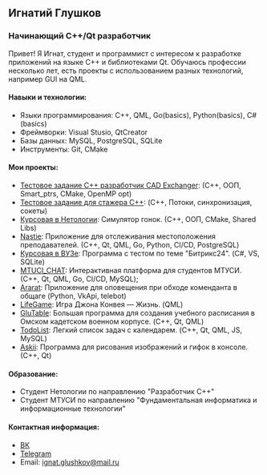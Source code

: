 ## Игнатий Глушков

### Начинающий С++/Qt разработчик

Привет! Я Игнат, студент и программист с интересом к разработке приложений на языке С++ и библиотеками Qt. Обучаюсь профессии несколько лет, есть проекты с использованием разных технологий, например GUI на QML.

#### Навыки и технологии:

- Языки программирования: С++, QML, Go(basics), Python(basics), C# (basics)
- Фреймворки: Visual Stusio, QtCreator
- Базы данных: MySQL, PostgreSQL, SQLite
- Инструменты: Git, CMake

#### Мои проекты:

- [Тестовое задание С++ разработчик CAD Exchanger](https://github.com/toniess/test_cpp_CADExchanger): (C++, ООП, Smart_ptrs, CMake, OpenMP opt)
- [Тестовое задание для стажера С++](https://github.com/toniess/Infotecs_internship/tree/main): (C++, Потоки, синхронизация, сокеты)
- [Курсовая в Нетологии](https://github.com/toniess/netology_diplom_2): Симулятор гонок. (С++, ООП, CMake, Shared Libs)
- [Nastie](https://github.com/STUDCODE-team/Nastie/tree/main): Приложение для отслеживания местоположения преподавателей. (С++, Qt, QML, Go, Python, CI/CD, PostgreSQL)
- [Курсовая в ВУЗе](https://github.com/toniess/MTUCI_COURCE_2/tree/main): Программа с тестом по теме "Битрикс24". (C#, VS, SQLite)
- [MTUCI_CHAT](https://github.com/STUDCODE-team/MTUCI_CHAT_CLIENT): Интерактивная платформа для студентов МТУСИ. (С++, Qt, QML, Go, CI/CD, MySQL);
- [Ararat](https://github.com/toniess/Ararat/blob/master/README.md): Приложение для оповещения при обходе коменданта в общаге (Python, VkApi, telebot)
- [LifeGame](https://github.com/toniess/LifeGame): Игра Джона Конвея — Жизнь. (QML)
- [GluTable](https://github.com/toniess/GluTable): Большая программа для создания учебного расписания в Омском кадетском военном корпусе. (C++, Qt, QML)
- [TodoList](https://github.com/toniess/TODOlist): Легкий список задач с календарем. (C++, Qt, QML, JS, MySQL)
- [Askii](https://github.com/STUDCODE-team/Askii): Программа для рисования изображений и гифок в консоле. (С++, Qt)

#### Образование:

- Студент Нетологии по направлению "Разработчик С++" 
- Студент МТУСИ по направлению "Фундаментальная информатика и информационные технологии"

#### Контактная информация:

- [ВК](https://vk.com/toniess)
- [Telegram](https://t.me/toniess)
- Email: ignat.glushkov@mail.ru

  
